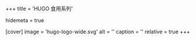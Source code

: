 +++
title = 'HUGO 食用系列'

hidemeta = true

[cover]
    image = 'hugo-logo-wide.svg'
    alt = '<alt text>'
    caption = '<text>'
    relative = true
+++